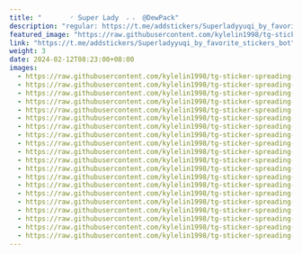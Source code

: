 ```yaml
---
title: "‌       ◜ 𝖲𝗎𝗉𝖾r 𝖫𝖺𝖽𝗒  ៸ ៸  @DewPack"
description: "regular: https://t.me/addstickers/Superladyyuqi_by_favorite_stickers_bot"
featured_image: "https://raw.githubusercontent.com/kylelin1998/tg-sticker-spreading-worldwide-images/main/img/8bfb2b74-4155-4c17-9aaa-2037da6e018f.jpg"
link: "https://t.me/addstickers/Superladyyuqi_by_favorite_stickers_bot"
weight: 3
date: 2024-02-12T08:23:00+08:00
images:
  - https://raw.githubusercontent.com/kylelin1998/tg-sticker-spreading-worldwide-images/main/img/8bfb2b74-4155-4c17-9aaa-2037da6e018f.jpg
  - https://raw.githubusercontent.com/kylelin1998/tg-sticker-spreading-worldwide-images/main/img/a22c1d25-89db-48cc-afd4-c11a90546b79.jpg
  - https://raw.githubusercontent.com/kylelin1998/tg-sticker-spreading-worldwide-images/main/img/657f8442-d9d2-49ca-a46b-c82b66c025ff.jpg
  - https://raw.githubusercontent.com/kylelin1998/tg-sticker-spreading-worldwide-images/main/img/b8c2b296-86ea-43a4-9951-26dd9b5f8896.jpg
  - https://raw.githubusercontent.com/kylelin1998/tg-sticker-spreading-worldwide-images/main/img/c1010e81-3d4a-45ca-8bce-b1946a0a1ac1.jpg
  - https://raw.githubusercontent.com/kylelin1998/tg-sticker-spreading-worldwide-images/main/img/690f5155-a41b-4b54-85dd-7a1d19331261.jpg
  - https://raw.githubusercontent.com/kylelin1998/tg-sticker-spreading-worldwide-images/main/img/345b9f73-c3d4-40c9-af73-cf9e3bd47a0c.jpg
  - https://raw.githubusercontent.com/kylelin1998/tg-sticker-spreading-worldwide-images/main/img/f6f06536-415d-4131-bdfc-1d8dc1cb13ca.jpg
  - https://raw.githubusercontent.com/kylelin1998/tg-sticker-spreading-worldwide-images/main/img/643f3364-20ae-4c99-8dc4-a649ad544ef9.jpg
  - https://raw.githubusercontent.com/kylelin1998/tg-sticker-spreading-worldwide-images/main/img/ee71fea2-4998-46a0-970e-c40f982edba8.jpg
  - https://raw.githubusercontent.com/kylelin1998/tg-sticker-spreading-worldwide-images/main/img/fed50482-a1dd-4355-b2e3-3ff7dc943722.jpg
  - https://raw.githubusercontent.com/kylelin1998/tg-sticker-spreading-worldwide-images/main/img/8c310afb-ae2f-4475-9bb1-e02a8abc6eb2.jpg
  - https://raw.githubusercontent.com/kylelin1998/tg-sticker-spreading-worldwide-images/main/img/bc8f371d-ea0b-4b0a-bbc0-01f70062ddb0.jpg
  - https://raw.githubusercontent.com/kylelin1998/tg-sticker-spreading-worldwide-images/main/img/9c057ee1-144c-451e-948a-d942721cc916.jpg
  - https://raw.githubusercontent.com/kylelin1998/tg-sticker-spreading-worldwide-images/main/img/d870268d-976c-4ddd-85b6-b776b34d81b5.jpg
  - https://raw.githubusercontent.com/kylelin1998/tg-sticker-spreading-worldwide-images/main/img/965e7e28-4159-4098-b5d6-7915d9cb7379.jpg
  - https://raw.githubusercontent.com/kylelin1998/tg-sticker-spreading-worldwide-images/main/img/d9041bbd-2ba6-46be-b03b-0ede9753b295.jpg
  - https://raw.githubusercontent.com/kylelin1998/tg-sticker-spreading-worldwide-images/main/img/845d7cb4-1f54-4eaa-913a-09a651469a6f.jpg
  - https://raw.githubusercontent.com/kylelin1998/tg-sticker-spreading-worldwide-images/main/img/1da82c41-809a-4a75-90d7-9d10d5904fba.jpg
  - https://raw.githubusercontent.com/kylelin1998/tg-sticker-spreading-worldwide-images/main/img/81ec6399-f976-4892-9ea3-a3a1cbe360ee.jpg
---
```

